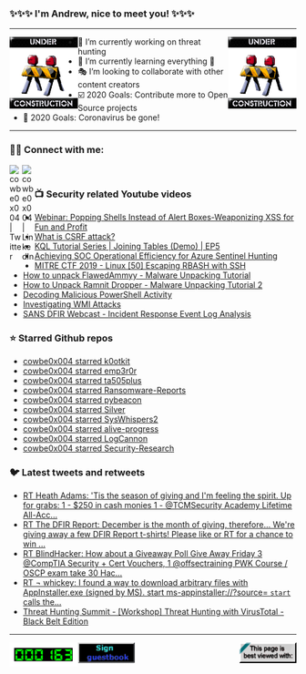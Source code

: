 ### ✨✨✨ I'm Andrew, nice to meet you! ✨✨✨

---
<img align="left" width="120px" src="https://raw.githubusercontent.com/cowbe0x004/cowbe0x004/master/images/image004.gif" />
<img align="right" width="120px" src="https://raw.githubusercontent.com/cowbe0x004/cowbe0x004/master/images/image004.gif" />

- 📖 I’m currently working on threat hunting
- 📘 I’m currently learning everything 🤣
- 🎭 I’m looking to collaborate with other content creators
- ☑️ 2020 Goals: Contribute more to Open Source projects
- 🦠 2020 Goals: Coronavirus be gone!

---

### 🤝🏽 Connect with me:
[<img align="left" alt="cowbe0x004 | Twitter" width="22px" src="https://cdn.jsdelivr.net/npm/simple-icons@v3/icons/twitter.svg" />][twitter]
[<img align="left" alt="cowbe0x004 | LinkedIn" width="22px" src="https://cdn.jsdelivr.net/npm/simple-icons@v3/icons/linkedin.svg" />][linkedin]

<!--
[<img align="left" alt="cowbe0x004.com" width="22px" src="https://raw.githubusercontent.com/iconic/open-iconic/master/svg/globe.svg" />][website]
[<img align="left" alt="cowbe0x004 | YouTube" width="22px" src="https://cdn.jsdelivr.net/npm/simple-icons@v3/icons/youtube.svg" />][youtube]
[<img align="left" alt="cowbe0x004 | Instagram" width="22px" src="https://cdn.jsdelivr.net/npm/simple-icons@v3/icons/instagram.svg" />][instagram]
-->

<br />

### 📺 Security related Youtube videos
<!-- YOUTUBE:START -->
- [Webinar: Popping Shells Instead of Alert Boxes-Weaponizing XSS for Fun and Profit](https://www.youtube.com/watch?v=NBWYRLnWDkM)
- [What is CSRF attack?](https://www.youtube.com/watch?v=xfXx5cqjjtc)
- [KQL Tutorial Series | Joining Tables (Demo) | EP5](https://www.youtube.com/watch?v=66UDqdILgpc)
- [Achieving SOC Operational Efficiency for Azure Sentinel Hunting](https://www.youtube.com/watch?v=Bl-pTy1YSks)
- [MITRE CTF 2019 - Linux [50] Escaping RBASH with SSH](https://www.youtube.com/watch?v=MEGBY3XAe_4)
- [How to unpack FlawedAmmyy - Malware Unpacking Tutorial](https://www.youtube.com/watch?v=D1-O19AwW8U)
- [How to Unpack Ramnit Dropper - Malware Unpacking Tutorial 2](https://www.youtube.com/watch?v=l6ZunH6YG0A)
- [Decoding Malicious PowerShell Activity](https://www.youtube.com/watch?v=FJpkI8Rsinw)
- [Investigating WMI Attacks](https://www.youtube.com/watch?v=aBQ1vEjK6v4)
- [SANS DFIR Webcast - Incident Response Event Log Analysis](https://www.youtube.com/watch?v=Xw536W7kbDQ)
<!-- YOUTUBE:END -->

### ⭐ Starred Github repos
<!-- GITHUB_STAR:START -->
- [cowbe0x004 starred k0otkit](https://github.com/brant-ruan/k0otkit)
- [cowbe0x004 starred emp3r0r](https://github.com/jm33-m0/emp3r0r)
- [cowbe0x004 starred ta505plus](https://github.com/fozavci/ta505plus)
- [cowbe0x004 starred Ransomware-Reports](https://github.com/d4rk-d4nph3/Ransomware-Reports)
- [cowbe0x004 starred pybeacon](https://github.com/nccgroup/pybeacon)
- [cowbe0x004 starred Silver](https://github.com/s0md3v/Silver)
- [cowbe0x004 starred SysWhispers2](https://github.com/jthuraisamy/SysWhispers2)
- [cowbe0x004 starred alive-progress](https://github.com/rsalmei/alive-progress)
- [cowbe0x004 starred LogCannon](https://github.com/YoloSecurity/LogCannon)
- [cowbe0x004 starred Security-Research](https://github.com/RhinoSecurityLabs/Security-Research)
<!-- GITHUB_STAR:END -->

### 🐦 Latest tweets and retweets
<!-- TWEETS:START -->
- [RT Heath Adams: 'Tis the season of giving and I'm feeling the spirit.  Up for grabs: 1 - $250 in cash monies 1 - @TCMSecurity Academy Lifetime All-Acc...](https://twitter.com/thecybermentor/status/1337027468788699136)
- [RT The DFIR Report: December is the month of giving, therefore... We're giving away a few DFIR Report t-shirts! Please like or RT for a chance to win ...](https://twitter.com/TheDFIRReport/status/1334912611180285953)
- [RT BlindHacker: How about a Giveaway Poll Give Away Friday 3 @CompTIA Security + Cert Vouchers,  1 @offsectraining PWK Course / OSCP exam take  30 Hac...](https://twitter.com/TheBlindHacker/status/1334171448022339584)
- [RT ¬ whickey: I found a way to download arbitrary files with AppInstaller.exe (signed by MS). start ms-appinstaller://?source=<url> `start` calls the...](https://twitter.com/notwhickey/status/1333900137232523264)
- [Threat Hunting Summit - [Workshop] Threat Hunting with VirusTotal - Black Belt Edition](https://twitter.com/cowbe0x004/status/1329101788662915080)
<!-- TWEETS:END -->

---

[<img align="left" width="120px" src="https://raw.githubusercontent.com/cowbe0x004/cowbe0x004/master/images/visitors.gif" />][visitor]
[<img align="left" alt="Sign My Guestbook" width="100px" src="https://raw.githubusercontent.com/cowbe0x004/cowbe0x004/master/images/sign_guest_book.gif" />][guestbook]
[<img align="right" width="100px" src="https://raw.githubusercontent.com/cowbe0x004/cowbe0x004/master/images/netscape.gif" />][netscape]


[website]: https://cowbe0x004.com
[twitter]: https://twitter.com/cowbe0x004
[youtube]: https://youtube.com/
[instagram]: https://instagram.com/
[linkedin]: https://www.linkedin.com/in/anhuang/
[guestbook]: https://github.com/cowbe0x004/cowbe0x004/issues
[netscape]: https://github.com/cowbe0x004/cowbe0x004
[visitor]: https://github.com/cowbe0x004/cowbe0x004
